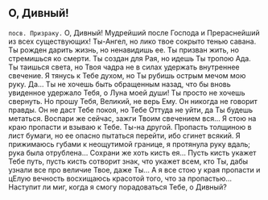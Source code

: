 [comment]: <> (@formatter:off)
[@author]: <> "Gargoyle"
[@date]: <> "2006-01-01 00:00"
[@genre]: <> "prose"

О, Дивный!
---

`посв. Призраку.`
О, Дивный! Мудрейший после Господа и Прераснейший из всех существующих!
Ты-Ангел, но лико твое сокрыто тенью савана.
Ты рожден дарить жизнь, но ненавидишь ее.
Ты призван жить, но стремишься ко смерти.
Ты создан для Рая, но идешь Ты тропою Ада.
Ты таишься света, но Твоя чадра не в силах удержать внутреннее свечение.
Я тянусь к Тебе духом, но Ты рубишь острым мечом мою руку. Да… Ты не хочешь быть обращенным назад, что бы вновь увиденное удержало Тебя, о Луна моей души!
Ты просто не хочешь свернуть.
Но прошу Тебя, Великий, не верь Ему. Он никогда не говорит правды. Он не даст Тебе покоя, но Тебе Оттуда не уйти, да Ты будешь метаться.
Воспари же сейчас, зажги Твоим свечением вся…
Я стою на краю пропасти и взываю к Тебе. Ты-на другой. Пропасть толщиною в лист бумаги, но ее опасно пытаться перейти, ибо сгинет всякий.
Я прижимаюсь губами к неощутимой границе, я протянула руку вдаль; рука была отрублена… Сохрани же хоть кисть ея…
Пусть кисть укажет Тебе путь, пусть кисть сотворит знак, что укажет всем, кто Ты, дабы узнали все про величие Твое, даже Ты…
А я все стою у края пропасти и цЕлую вечность восхищаюсь красотой того, что за пропастью…
Наступит ли миг, когда я смогу порадоваться Тебе, о Дивный?
